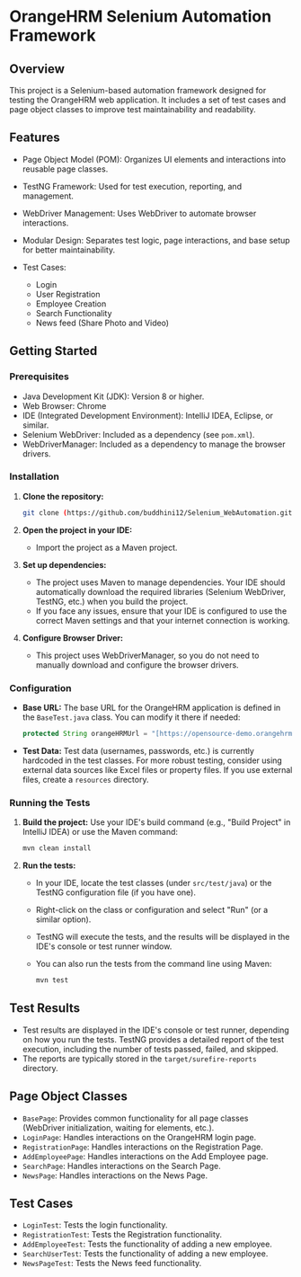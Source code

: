 # OrangeHRM Selenium Automation Framework

## Overview

This project is a Selenium-based automation framework designed for testing the OrangeHRM web application. It includes a set of test cases and page object classes to improve test maintainability and readability.

## Features

* Page Object Model (POM): Organizes UI elements and interactions into reusable page classes.
* TestNG Framework: Used for test execution, reporting, and management.
* WebDriver Management: Uses WebDriver to automate browser interactions.
* Modular Design: Separates test logic, page interactions, and base setup for better maintainability.
* Test Cases:
   
     * Login
     * User Registration
     * Employee Creation
     * Search Functionality
     * News feed (Share Photo and Video)

## Getting Started

### Prerequisites

* Java Development Kit (JDK): Version 8 or higher.
* Web Browser: Chrome 
* IDE (Integrated Development Environment): IntelliJ IDEA, Eclipse, or similar.
* Selenium WebDriver: Included as a dependency (see `pom.xml`).
* WebDriverManager: Included as a dependency to manage the browser drivers.

### Installation

1.  **Clone the repository:**

    ```bash
    git clone (https://github.com/buddhini12/Selenium_WebAutomation.git)
    ```

2.  **Open the project in your IDE:**

    * Import the project as a Maven project.

3.  **Set up dependencies:**

    * The project uses Maven to manage dependencies. Your IDE should automatically download the required libraries (Selenium WebDriver, TestNG, etc.) when you build the project.
    * If you face any issues, ensure that your IDE is configured to use the correct Maven settings and that your internet connection is working.

4.  **Configure Browser Driver:**

    * This project uses WebDriverManager, so you do not need to manually download and configure the browser drivers.

### Configuration

* **Base URL:** The base URL for the OrangeHRM application is defined in the `BaseTest.java` class. You can modify it there if needed:

    ```java
    protected String orangeHRMUrl = "[https://opensource-demo.orangehrmlive.com/web/index.php/auth/login]";
    ```

* **Test Data:** Test data (usernames, passwords, etc.) is currently hardcoded in the test classes. For more robust testing, consider using external data sources like Excel files or property files. If you use external files, create a  `resources`  directory.

### Running the Tests

1.  **Build the project:** Use your IDE's build command (e.g., "Build Project" in IntelliJ IDEA) or use the Maven command:

    ```bash
    mvn clean install
    ```

2.  **Run the tests:**

    * In your IDE, locate the test classes (under `src/test/java`) or the TestNG configuration file (if you have one).
    * Right-click on the class or configuration and select "Run" (or a similar option).
    * TestNG will execute the tests, and the results will be displayed in the IDE's console or test runner window.
    * You can also run the tests from the command line using Maven:

        ```bash
        mvn test
        ```

## Test Results

* Test results are displayed in the IDE's console or test runner, depending on how you run the tests. TestNG provides a detailed report of the test execution, including the number of tests passed, failed, and skipped.
* The reports are typically stored in the `target/surefire-reports` directory.

## Page Object Classes

* `BasePage`: Provides common functionality for all page classes (WebDriver initialization, waiting for elements, etc.).
* `LoginPage`: Handles interactions on the OrangeHRM login page.
* `RegistrationPage`: Handles interactions on the Registration Page.
* `AddEmployeePage`: Handles interactions on the Add Employee page.
* `SearchPage`: Handles interactions on the Search Page.
* `NewsPage`: Handles interactions on the News Page.

## Test Cases

* `LoginTest`: Tests the login functionality.
* `RegistrationTest`: Tests the Registration functionality.
* `AddEmployeeTest`: Tests the functionality of adding a new employee.
* `SearchUserTest`: Tests the functionality of adding a new employee.
* `NewsPageTest`: Tests the News feed functionality.


